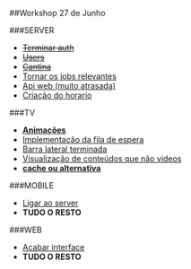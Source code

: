 ##Workshop 27 de Junho

###SERVER

+ ~~[Terminar auth](https://github.com/CampusPI/Server/pull/32)~~
+ ~~[Users](https://github.com/CampusPI/Server/issues/35)~~
+ ~~[Cantina](https://github.com/CampusPI/Server/issues/19)~~
+ [Tornar os jobs relevantes](https://github.com/CampusPI/Server/issues/36)
+ [Api web (muito atrasada)](https://github.com/CampusPI/Server/issues/37)
+ [Criação do horario](https://github.com/CampusPI/Server/issues/38)

###TV

+ [**Animações**](https://github.com/CampusPI/TV/issues/5)
+ [Implementação da fila de espera](https://github.com/CampusPI/TV/issues/13)
+ [Barra lateral terminada](https://github.com/CampusPI/TV/issues/14)
+ [Visualização de conteúdos que não videos](https://github.com/CampusPI/TV/issues/16)
+ [**cache ou alternativa**](https://github.com/CampusPI/TV/issues/15)

###MOBILE

+ [Ligar ao server](https://github.com/CampusPI/Mobile/issues/1)
+ **TUDO O RESTO**

###WEB

+ [Acabar interface](https://github.com/CampusPI/Web/issues/1)
+ **TUDO O RESTO**
